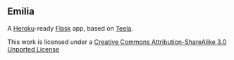 ## Emilia

A [Heroku](https://www.heroku.com/)-ready [Flask](http://flask.pocoo.org/) app, based on [Teela](https://github.com/marchibbins/teela).

This work is licensed under a [Creative Commons Attribution-ShareAlike 3.0 Unported License](http://creativecommons.org/licenses/by-sa/3.0)
